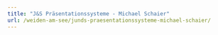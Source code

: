 ```yaml
---
title: "J&S Präsentationssysteme - Michael Schaier"
url: /weiden-am-see/junds-praesentationssysteme-michael-schaier/
---
```

